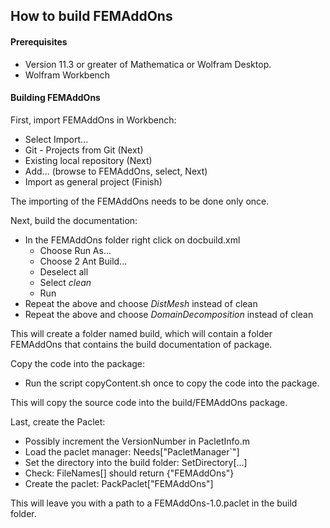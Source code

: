 
## How to build FEMAddOns


#### Prerequisites
* Version 11.3 or greater of Mathematica or Wolfram Desktop.
* Wolfram Workbench

#### Building FEMAddOns 
First, import FEMAddOns in Workbench:
* Select Import...
* Git - Projects from Git (Next)
* Existing local repository (Next)
* Add... (browse to FEMAddOns, select, Next)
* Import as general project (Finish)

The importing of the FEMAddOns needs to be done only once.


Next, build the documentation:
* In the FEMAddOns folder right click on docbuild.xml
  * Choose Run As...
  * Choose 2 Ant Build...
  * Deselect all 
  * Select *clean*
  * Run
* Repeat the above and choose *DistMesh* instead of clean 
* Repeat the above and choose *DomainDecomposition* instead of clean 

This will create a folder named build, which will contain a folder FEMAddOns that contains the build documentation of package.

Copy the code into the package:
* Run the script copyContent.sh once to copy the code into the package.

This will copy the source code into the build/FEMAddOns package.

Last, create the Paclet:
* Possibly increment the VersionNumber in PacletInfo.m
* Load the paclet manager: Needs["PacletManager`"] 
* Set the directory into the build folder: SetDirectory[...] 
* Check: FileNames[] should return {"FEMAddOns"}
* Create the paclet: PackPaclet["FEMAddOns"]

This will leave you with a path to a FEMAddOns-1.0.paclet in the build folder.


